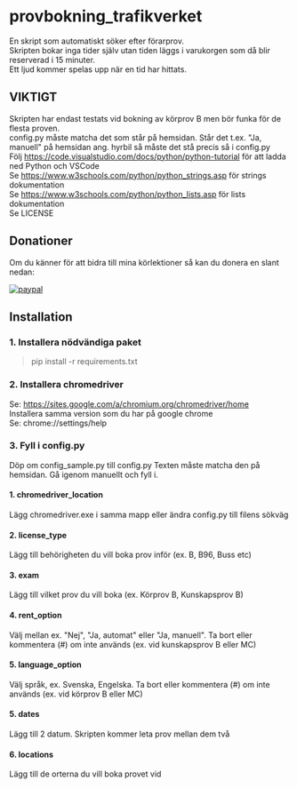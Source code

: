 # provbokning_trafikverket
En skript som automatiskt söker efter förarprov.  
Skripten bokar inga tider själv utan tiden läggs i varukorgen som då blir reserverad i 15 minuter.  
Ett ljud kommer spelas upp när en tid har hittats.


## VIKTIGT
Skripten har endast testats vid bokning av körprov B men bör funka för de flesta proven.  
config.py måste matcha det som står på hemsidan. Står det t.ex. "Ja, manuell" på hemsidan ang. hyrbil så måste det stå precis så i config.py  
Följ https://code.visualstudio.com/docs/python/python-tutorial för att ladda ned Python och VSCode  
Se https://www.w3schools.com/python/python_strings.asp för strings dokumentation  
Se https://www.w3schools.com/python/python_lists.asp  för lists dokumentation  
Se LICENSE


## Donationer
Om du känner för att bidra till mina körlektioner så kan du donera en slant nedan:  
  
[![paypal](https://www.paypalobjects.com/en_US/i/btn/btn_donateCC_LG.gif)](https://www.paypal.com/cgi-bin/webscr?cmd=_s-xclick&hosted_button_id=H76THWVZQ7KA4)  


## Installation

### 1. Installera nödvändiga paket
> pip install -r requirements.txt

### 2. Installera chromedriver
Se: https://sites.google.com/a/chromium.org/chromedriver/home  
Installera samma version som du har på google chrome  
Se: chrome://settings/help

### 3. Fyll i config.py
Döp om config_sample.py till config.py
Texten måste matcha den på hemsidan. Gå igenom manuellt och fyll i.

#### 1. chromedriver_location
Lägg chromedriver.exe i samma mapp eller ändra config.py till filens sökväg

#### 2. license_type
Lägg till behörigheten du vill boka prov inför (ex. B, B96, Buss etc)

#### 3. exam
Lägg till vilket prov du vill boka (ex. Körprov B, Kunskapsprov B)

#### 4. rent_option
Välj mellan ex. "Nej", "Ja, automat" eller "Ja, manuell". Ta bort eller kommentera (#) om inte används (ex. vid kunskapsprov B eller MC)

#### 5. language_option
Välj språk, ex. Svenska, Engelska. Ta bort eller kommentera (#) om inte används (ex. vid körprov B eller MC)

#### 5. dates
Lägg till 2 datum. Skripten kommer leta prov mellan dem två

#### 6. locations
Lägg till de orterna du vill boka provet vid

